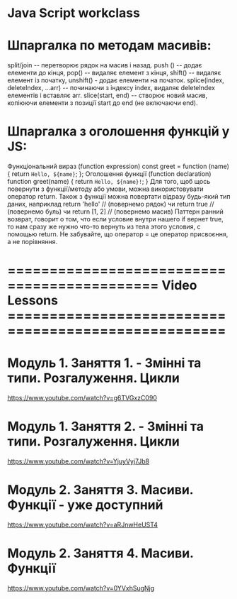 # Java Script workclass

# Шпаргалка по методам масивів:

split/join -- перетворює рядок на масив і назад.
push () -- додає елементи до кінця,
pop() -- видаляє елемент з кінця,
shift() -- видаляє елемент із початку,
unshift() - додає елементи на початок.
splice(index, deleteIndex, ...arr) -- починаючи з індексу index, видаляє deleteIndex елементів і вставляє arr. slice(start, end) -- створює новий масив, копіюючи елементи з позиції start до end (не включаючи end).

# Шпаргалка з оголошення функцій у JS:

Функціональний вираз (function expression)
const greet = function (name) {
return `Hello, ${name}`;
};
Оголошення функції (function declaration)
function greet(name) {
return `Hello, ${name}!`;
}
Для того, щоб щось повернути з функції/методу або умови, можна використовувати оператор return. Також з функції можна повертати відразу будь-який тип даних, наприклад return 'hello' // (повернемо рядок) чи return true // (повернемо буль) чи return [1, 2] // (повернемо масив)
Паттерн ранний возврат, говорит о том, что если условие внутри нашего if вернет true, то нам сразу же нужно что-то вернуть из тела этого условия, с помощью return.
Не забувайте, що оператор = це оператор присвоєння, а не порівняння.

# ============================================ Video Lessons ====================================================

# Модуль 1. Заняття 1. - Змінні та типи. Розгалуження. Цикли

https://www.youtube.com/watch?v=g6TVGxzC090

# Модуль 1. Заняття 2. - Змінні та типи. Розгалуження. Цикли

https://www.youtube.com/watch?v=YjuyVyj7Jb8

# Модуль 2. Заняття 3. Масиви. Функції - уже доступний

https://www.youtube.com/watch?v=aRJnwHeUST4

# Модуль 2. Заняття 4. Масиви. Функції

https://www.youtube.com/watch?v=0YVxhSugNjg
